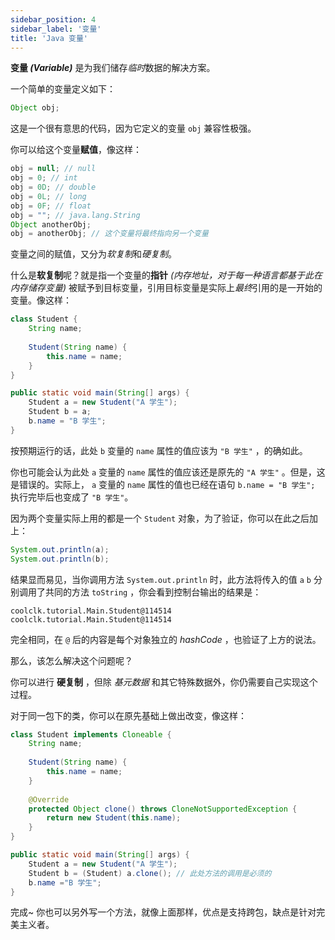 ```yaml
---
sidebar_position: 4
sidebar_label: '变量'
title: 'Java 变量'
---
```


**变量 *(Variable)*** 是为我们储存*临时*数据的解决方案。

一个简单的变量定义如下：

```java
Object obj;
```

这是一个很有意思的代码，因为它定义的变量 ```obj``` 兼容性极强。

你可以给这个变量**赋值**，像这样：

```java showLineNumbers
obj = null; // null
obj = 0; // int
obj = 0D; // double
obj = 0L; // long
obj = 0F; // float
obj = ""; // java.lang.String
Object anotherObj;
obj = anotherObj; // 这个变量将最终指向另一个变量
```

变量之间的赋值，又分为*软复制*和*硬复制*。

什么是**软复制**呢？就是指一个变量的**指针** *(内存地址，对于每一种语言都基于此在内存储存变量)* 被赋予到目标变量，引用目标变量是实际上*最终*引用的是一开始的变量。像这样：

```java showLineNumbers
class Student {
    String name;
    
    Student(String name) {
        this.name = name;
    }
}

public static void main(String[] args) {
    Student a = new Student("A 学生");
    Student b = a;
    b.name = "B 学生";
}
```

按预期运行的话，此处 ```b``` 变量的 ```name``` 属性的值应该为 ```"B 学生"``` ，的确如此。

你也可能会认为此处 ```a``` 变量的 ```name``` 属性的值应该还是原先的 ```"A 学生"``` 。但是，这是错误的。实际上， ```a``` 变量的 ```name``` 属性的值也已经在语句 ```b.name = "B 学生";``` 执行完毕后也变成了 ```"B 学生"```。

因为两个变量实际上用的都是一个 ```Student``` 对象，为了验证，你可以在此之后加上：

```java showLineNumbers
System.out.println(a);
System.out.println(b);
```

结果显而易见，当你调用方法 ```System.out.println``` 时，此方法将传入的值 ```a``` ```b``` 分别调用了共同的方法 ```toString``` ，你会看到控制台输出的结果是：

```
coolclk.tutorial.Main.Student@114514
coolclk.tutorial.Main.Student@114514
```

完全相同，在 `@` 后的内容是每个对象独立的 *hashCode* ，也验证了上方的说法。

那么，该怎么解决这个问题呢？

你可以进行 **硬复制** ，但除 *基元数据* 和其它特殊数据外，你仍需要自己实现这个过程。

对于同一包下的类，你可以在原先基础上做出改变，像这样：

```java showLineNumbers
class Student implements Cloneable {
    String name;
    
    Student(String name) {
        this.name = name;
    }
    
    @Override
    protected Object clone() throws CloneNotSupportedException {
        return new Student(this.name);
    }
}

public static void main(String[] args) {
    Student a = new Student("A 学生");
    Student b = (Student) a.clone(); // 此处方法的调用是必须的
    b.name ="B 学生";
}
```

完成~ 你也可以另外写一个方法，就像上面那样，优点是支持跨包，缺点是针对完美主义者。